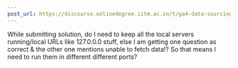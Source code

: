 ```yaml
---
post_url: https://discourse.onlinedegree.iitm.ac.in/t/ga4-data-sourcing-discussion-thread-tds-jan-2025/165959/204
---
```

While submitting solution, do I need to keep all the local servers running/local URLs like 127.0.0.0 stuff, else I am getting one question as correct & the other one mentions unable to fetch data!? So that means I need to run them in different different ports?